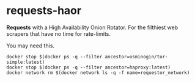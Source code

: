 # requests-haor
**Requests** with a High Availability Onion Rotator. For the filthiest web scrapers that have no time for rate-limits.

You may need this.
```
docker stop $(docker ps -q --filter ancestor=osminogin/tor-simple:latest)
docker stop $(docker ps -q --filter ancestor=haproxy:latest)
docker network rm $(docker network ls -q -f name=requestor_network)
```
